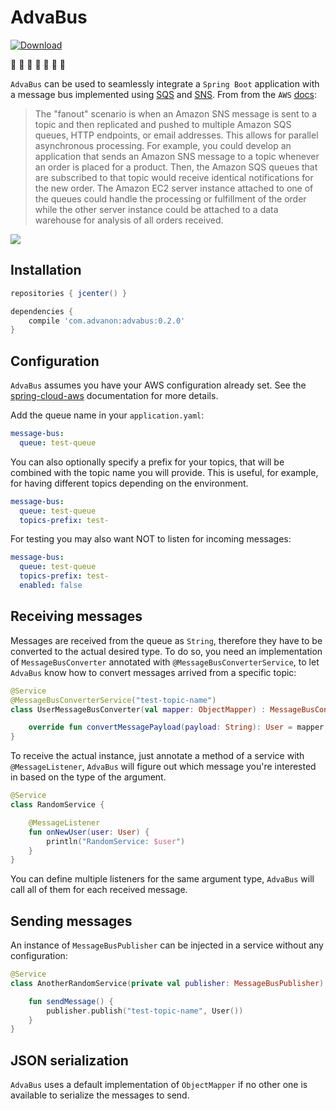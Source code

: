 # AdvaBus
[ ![Download](https://api.bintray.com/packages/advanon/advanon/advabus/images/download.svg) ](https://bintray.com/advanon/advanon/advabus/_latestVersion)

:bus: :bus: :bus: :bus: :bus: :bus: :bus:

`AdvaBus` can be used to seamlessly integrate a `Spring Boot` application with a message bus implemented using [SQS](https://aws.amazon.com/sqs/) and [SNS](https://aws.amazon.com/sns/).
From from the `AWS` [docs](https://docs.aws.amazon.com/sns/latest/dg/SNS_Scenarios.html):
> The "fanout" scenario is when an Amazon SNS message is sent to a topic and then replicated and pushed to multiple Amazon SQS queues, HTTP endpoints, or email addresses. This allows for parallel asynchronous processing. For example, you could develop an application that sends an Amazon SNS message to a topic whenever an order is placed for a product. Then, the Amazon SQS queues that are subscribed to that topic would receive identical notifications for the new order. The Amazon EC2 server instance attached to one of the queues could handle the processing or fulfillment of the order while the other server instance could be attached to a data warehouse for analysis of all orders received.

![](https://docs.aws.amazon.com/sns/latest/dg/images/sns-fanout.png)

## Installation
```groovy
repositories { jcenter() }

dependencies {
    compile 'com.advanon:advabus:0.2.0'
}
```

## Configuration
`AdvaBus` assumes you have your AWS configuration already set. See the [spring-cloud-aws](https://cloud.spring.io/spring-cloud-aws/spring-cloud-aws.html#_sdk_credentials_configuration)
documentation for more details.  

Add the queue name in your `application.yaml`:
```yaml
message-bus:
  queue: test-queue
```

You can also optionally specify a prefix for your topics, that will be combined with the topic name you will provide. 
This is useful, for example, for having different topics depending on the environment.
```yaml
message-bus:
  queue: test-queue
  topics-prefix: test-    
```

For testing you may also want NOT to listen for incoming messages:
```yaml
message-bus:
  queue: test-queue
  topics-prefix: test-
  enabled: false
```

## Receiving messages
Messages are received from the queue as `String`, therefore they have to be converted to the actual desired type. To do so, you need an implementation of `MessageBusConverter` annotated with `@MessageBusConverterService`, to let `AdvaBus` know how to convert messages arrived from a specific topic:
```kotlin
@Service
@MessageBusConverterService("test-topic-name")
class UserMessageBusConverter(val mapper: ObjectMapper) : MessageBusConverter {

    override fun convertMessagePayload(payload: String): User = mapper.readValue(payload)
}
```

To receive the actual instance, just annotate a method of a service with `@MessageListener`, `AdvaBus` will figure out which message you're interested in based on the type of the argument.
```kotlin
@Service
class RandomService {

    @MessageListener
    fun onNewUser(user: User) {
        println("RandomService: $user")
    }
}
```

You can define multiple listeners for the same argument type, `AdvaBus` will call all of them for each received message.

## Sending messages

An instance of `MessageBusPublisher` can be injected in a service without any configuration:

```kotlin
@Service
class AnotherRandomService(private val publisher: MessageBusPublisher) {

    fun sendMessage() {
        publisher.publish("test-topic-name", User())
    }
}
```

## JSON serialization
`AdvaBus` uses a default implementation of `ObjectMapper` if no other one is available to serialize the messages to send.
